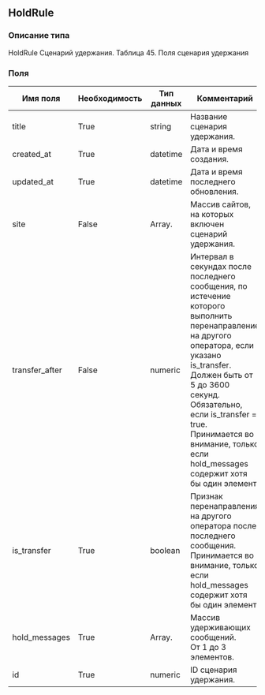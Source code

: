 
## HoldRule

### Описание типа
HoldRule
Сценарий удержания.
Таблица 45. Поля сценария удержания


### Поля

| Имя поля | Необходимость | Тип данных | Комментарий |
|---|---|---|---|
|title|True|string|Название сценария удержания.<br/>|
|created_at|True|datetime|Дата и время создания.<br/>|
|updated_at|True|datetime|Дата и время последнего обновления.<br/>|
|site|False|Array.<Site>|Массив сайтов, на которых включен сценарий удержания.<br/>|
|transfer_after|False|numeric|Интервал в секундах после последнего сообщения, по истечение которого выполнить перенаправление на другого оператора, если указано is_transfer.<br/>Должен быть от 5 до 3600 секунд.<br/>Обязательно, если is_transfer = true.<br/>Принимается во внимание, только если hold_messages содержит хотя бы один элемент.<br/>|
|is_transfer|True|boolean|Признак перенаправления на другого оператора после последнего сообщения.<br/>Принимается во внимание, только если hold_messages содержит хотя бы один элемент.<br/>|
|hold_messages|True|Array.<HoldMessage>|Массив удерживающих сообщений.<br/>От 1 до 3 элементов. <br/>|
|id|True|numeric|ID сценария удержания.<br/>|
